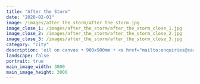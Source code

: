 ```yaml
---
title: "After the Storm"
date: "2020-02-01"
image: /images/after_the_storm/after_the_storm.jpg
image_close_1: /images/after_the_storm/after_the_storm_close_1.jpg
image_close_2: /images/after_the_storm/after_the_storm_close_2.jpg
image_close_3: /images/after_the_storm/after_the_storm_close_3.jpg
category: "city"
description: 'oil on canvas • 900x900mm • <a href="mailto:enquiries@sarahanneartist.com" target="_blank" rel="noopener noreferrer">enquire</a>'
landscape: false
portrait: true
main_image_width: 3000
main_image_height: 3000
---
```

